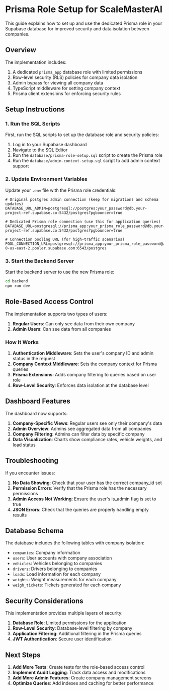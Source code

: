 <!--

 * Copyright (c) 2025 Cosmo Exploit Group LLC. All Rights Reserved.
 * 
 * PROPRIETARY AND CONFIDENTIAL
 * 
 * This file is part of the Cosmo Exploit Group LLC Weight Management System.
 * Unauthorized copying of this file, via any medium is strictly prohibited.
 * 
 * This file contains proprietary and confidential information of 
 * Cosmo Exploit Group LLC and may not be copied, distributed, or used
 * in any way without explicit written permission.
 

-->

# Prisma Role Setup for ScaleMasterAI

This guide explains how to set up and use the dedicated Prisma role in your Supabase database for improved security and data isolation between companies.

## Overview

The implementation includes:

1. A dedicated `prisma_app` database role with limited permissions
2. Row-level security (RLS) policies for company data isolation
3. Admin bypass for viewing all company data
4. TypeScript middleware for setting company context
5. Prisma client extensions for enforcing security rules

## Setup Instructions

### 1. Run the SQL Scripts

First, run the SQL scripts to set up the database role and security policies:

1. Log in to your Supabase dashboard
2. Navigate to the SQL Editor
3. Run the `database/prisma-role-setup.sql` script to create the Prisma role
4. Run the `database/admin-context-setup.sql` script to add admin context support

### 2. Update Environment Variables

Update your `.env` file with the Prisma role credentials:

```
# Original postgres admin connection (keep for migrations and schema updates)
DATABASE_URL_ADMIN=postgresql://postgres:your_password@db.your-project-ref.supabase.co:5432/postgres?pgbouncer=true

# Dedicated Prisma role connection (use this for application queries)
DATABASE_URL=postgresql://prisma_app:your_prisma_role_password@db.your-project-ref.supabase.co:5432/postgres?pgbouncer=true

# Connection pooling URL (for high-traffic scenarios)
POOL_CONNECTION_URL=postgresql://prisma_app:your_prisma_role_password@aws-0-us-east-2.pooler.supabase.com:6543/postgres
```

### 3. Start the Backend Server

Start the backend server to use the new Prisma role:

```bash
cd backend
npm run dev
```

## Role-Based Access Control

The implementation supports two types of users:

1. **Regular Users**: Can only see data from their own company
2. **Admin Users**: Can see data from all companies

### How It Works

1. **Authentication Middleware**: Sets the user's company ID and admin status in the request
2. **Company Context Middleware**: Sets the company context for Prisma queries
3. **Prisma Extensions**: Adds company filtering to queries based on user role
4. **Row-Level Security**: Enforces data isolation at the database level

## Dashboard Features

The dashboard now supports:

1. **Company-Specific Views**: Regular users see only their company's data
2. **Admin Overview**: Admins see aggregated data from all companies
3. **Company Filtering**: Admins can filter data by specific company
4. **Data Visualization**: Charts show compliance rates, vehicle weights, and load status

## Troubleshooting

If you encounter issues:

1. **No Data Showing**: Check that your user has the correct company_id set
2. **Permission Errors**: Verify that the Prisma role has the necessary permissions
3. **Admin Access Not Working**: Ensure the user's is_admin flag is set to true
4. **JSON Errors**: Check that the queries are properly handling empty results

## Database Schema

The database includes the following tables with company isolation:

- `companies`: Company information
- `users`: User accounts with company association
- `vehicles`: Vehicles belonging to companies
- `drivers`: Drivers belonging to companies
- `loads`: Load information for each company
- `weights`: Weight measurements for each company
- `weigh_tickets`: Tickets generated for each company

## Security Considerations

This implementation provides multiple layers of security:

1. **Database Role**: Limited permissions for the application
2. **Row-Level Security**: Database-level filtering by company
3. **Application Filtering**: Additional filtering in the Prisma queries
4. **JWT Authentication**: Secure user identification

## Next Steps

1. **Add More Tests**: Create tests for the role-based access control
2. **Implement Audit Logging**: Track data access and modifications
3. **Add More Admin Features**: Create company management screens
4. **Optimize Queries**: Add indexes and caching for better performance
